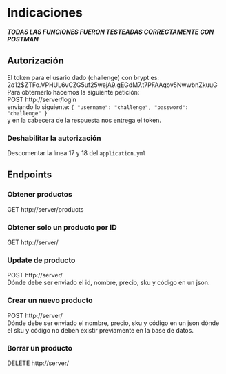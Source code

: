 # Indicaciones
***TODAS LAS FUNCIONES FUERON TESTEADAS CORRECTAMENTE CON POSTMAN***
## Autorización
El token para el usario dado (challenge) con brypt es:
<br />
$2a$12$ZTFo.VPHUL6vCZG5uf25wejA9.gEGdM7.t7PFAAqov5NwwbnZkuuG
<br />
Para obternerlo hacemos la siguiente petición:
<br />
POST http://server/login
<br />
enviando lo siguiente:
`
{
    "username": "challenge",
    "password": "challenge"
}
`
<br />
y en la cabecera de la respuesta nos entrega el token.
### Deshabilitar la autorización
Descomentar la línea 17 y 18 del `application.yml`
## Endpoints
### Obtener productos
GET http://server/products
### Obtener solo un producto por ID
GET http://server/<id>
### Update de producto
POST http://server/
<br />
Dónde debe ser enviado el id, nombre, precio, sku y código en un json.
### Crear un nuevo producto
POST http://server/
<br />
Dónde debe ser enviado el nombre, precio, sku y código en un json dónde el sku y código no deben existir previamente en la base de datos.
### Borrar un producto
DELETE http://server/<id> 
